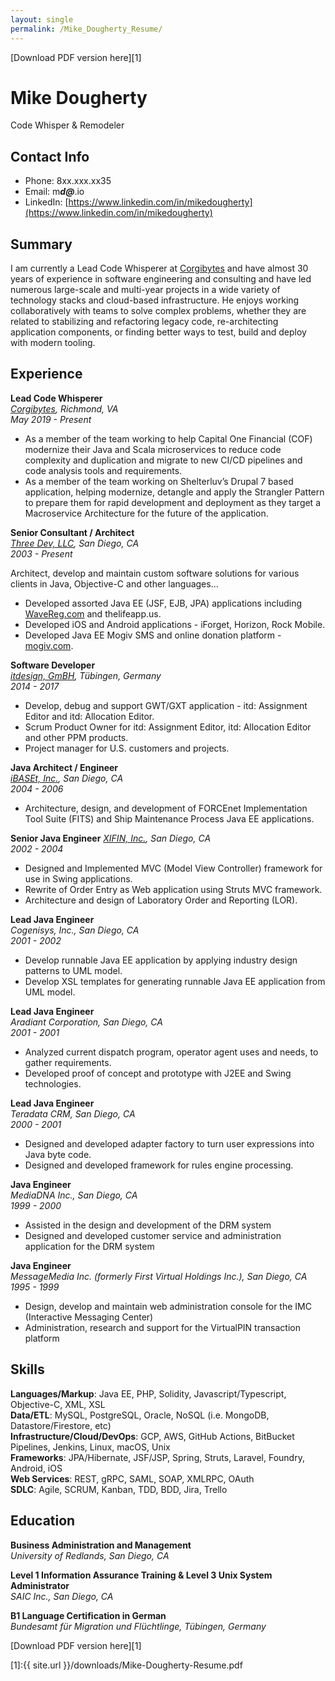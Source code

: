 ```yaml
---
layout: single
permalink: /Mike_Dougherty_Resume/
---
```

[Download PDF version here][1]

# Mike Dougherty
Code Whisper & Remodeler

## Contact Info

* Phone: 8xx.xxx.xx35 
* Email: m***d@***.io
* LinkedIn: [https://www.linkedin.com/in/mikedougherty](https://www.linkedin.com/in/mikedougherty)

## Summary

I am currently a Lead Code Whisperer at [Corgibytes](https://corgibytes.com) and have almost 30 years of experience in software engineering and consulting and have led numerous large-scale and multi-year projects in a wide variety of technology stacks and cloud-based infrastructure.  He enjoys working collaboratively with teams to solve complex problems, whether they are related to stabilizing and refactoring legacy code, re-architecting application components, or finding better ways to test, build and deploy with modern tooling.

## Experience

**Lead Code Whisperer**  
_[Corgibytes](https://corgibytes.com), Richmond, VA_     
_May 2019 - Present_  

* As a member of the team working to help Capital One Financial (COF) modernize their Java and Scala microservices to reduce code complexity and duplication and migrate to new CI/CD pipelines and code analysis tools and requirements.
* As a member of the team working on Shelterluv’s Drupal 7 based application, helping modernize, detangle and apply the Strangler Pattern to prepare them for rapid development and deployment as they target a Macroservice Architecture for the future of the application.

**Senior Consultant / Architect**    
_[Three Dev, LLC](http://threedev.io), San Diego, CA_  
_2003 - Present_  

Architect, develop and maintain custom software solutions for various clients in Java, Objective-C and other languages...  
* Developed assorted Java EE (JSF, EJB, JPA) applications including [WaveReg.com](https://wavereg.com/) and thelifeapp.us.  
* Developed iOS and Android applications - iForget, Horizon, Rock Mobile.  
* Developed Java EE Mogiv SMS and online donation platform - [mogiv.com](https://www.mogiv.com).  

**Software Developer**    
_[itdesign, GmBH](https://itdesign.de), Tübingen, Germany_  
_2014 - 2017_

* Develop, debug and support GWT/GXT application - itd: Assignment Editor and itd: Allocation Editor.  
* Scrum Product Owner for itd: Assignment Editor, itd: Allocation Editor and other PPM products.  
* Project manager for U.S. customers and projects.  

**Java Architect / Engineer**  
_[iBASEt, Inc.](https://www.ibaset.com/), San Diego, CA_  
_2004 - 2006_  

* Architecture, design, and development of FORCEnet Implementation Tool Suite (FITS) and Ship Maintenance Process Java EE applications.

**Senior Java Engineer**
_[XIFIN, Inc.](https://www.xifin.com), San Diego, CA_  
_2002 - 2004_  

* Designed and Implemented MVC (Model View Controller) framework for use in Swing applications.
* Rewrite of Order Entry as Web application using Struts MVC framework.
* Architecture and design of Laboratory Order and Reporting (LOR).

**Lead Java Engineer**  
_Cogenisys, Inc., San Diego, CA_  
_2001 - 2002_  

* Develop runnable Java EE application by applying industry design patterns to UML model.  
* Develop XSL templates for generating runnable Java EE application from UML model.  

**Lead Java Engineer**  
_Aradiant Corporation, San Diego, CA_  
_2001 - 2001_  

* Analyzed current dispatch program, operator agent uses and needs, to gather requirements.
* Developed proof of concept and prototype with J2EE and Swing technologies.

**Lead Java Engineer**  
_Teradata CRM, San Diego, CA_  
_2000 - 2001_  

* Designed and developed adapter factory to turn user expressions into Java byte code.  
* Designed and developed framework for rules engine processing.  


**Java Engineer**  
_MediaDNA Inc., San Diego, CA_  
_1999 - 2000_  

* Assisted in the design and development of the DRM system  
* Designed and developed customer service and administration application for the DRM system 


**Java Engineer**  
_MessageMedia Inc. (formerly First Virtual Holdings Inc.), San Diego, CA_  
_1995 - 1999_  

* Design, develop and maintain web administration console for the IMC (Interactive Messaging Center)
* Administration, research and support for the VirtualPIN transaction platform

## Skills

**Languages/Markup**: Java EE, PHP, Solidity, Javascript/Typescript, Objective-C, XML, XSL  
**Data/ETL**: MySQL, PostgreSQL, Oracle, NoSQL (i.e. MongoDB, Datastore/Firestore, etc)  
**Infrastructure/Cloud/DevOps**: GCP, AWS, GitHub Actions, BitBucket Pipelines, Jenkins, Linux, macOS, Unix  
**Frameworks**: JPA/Hibernate, JSF/JSP, Spring, Struts, Laravel, Foundry, Android, iOS  
**Web Services**: REST, gRPC, SAML, SOAP, XMLRPC, OAuth  
**SDLC**: Agile, SCRUM, Kanban, TDD, BDD, Jira, Trello  

## Education

**Business Administration and Management**  
_University of Redlands, San Diego, CA_  

**Level 1 Information Assurance Training & Level 3 Unix System Administrator**  
_SAIC Inc., San Diego, CA_  

**B1 Language Certification in German**  
_Bundesamt für Migration und Flüchtlinge, Tübingen, Germany_


[Download PDF version here][1]

[1]:{{ site.url }}/downloads/Mike-Dougherty-Resume.pdf